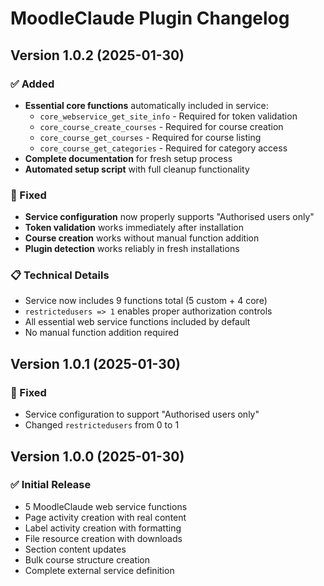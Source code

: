 # MoodleClaude Plugin Changelog

## Version 1.0.2 (2025-01-30)

### ✅ Added
- **Essential core functions** automatically included in service:
  - `core_webservice_get_site_info` - Required for token validation
  - `core_course_create_courses` - Required for course creation
  - `core_course_get_courses` - Required for course listing  
  - `core_course_get_categories` - Required for category access
- **Complete documentation** for fresh setup process
- **Automated setup script** with full cleanup functionality

### 🔧 Fixed
- **Service configuration** now properly supports "Authorised users only"
- **Token validation** works immediately after installation
- **Course creation** works without manual function addition
- **Plugin detection** works reliably in fresh installations

### 📋 Technical Details
- Service now includes 9 functions total (5 custom + 4 core)
- `restrictedusers => 1` enables proper authorization controls
- All essential web service functions included by default
- No manual function addition required

## Version 1.0.1 (2025-01-30)

### 🔧 Fixed
- Service configuration to support "Authorised users only"
- Changed `restrictedusers` from 0 to 1

## Version 1.0.0 (2025-01-30)

### ✅ Initial Release
- 5 MoodleClaude web service functions
- Page activity creation with real content
- Label activity creation with formatting
- File resource creation with downloads
- Section content updates
- Bulk course structure creation
- Complete external service definition
